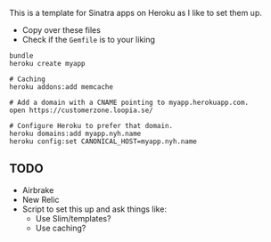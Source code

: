 This is a template for Sinatra apps on Heroku as I like to set them up.

* Copy over these files
* Check if the `Gemfile` is to your liking

```
bundle
heroku create myapp

# Caching
heroku addons:add memcache

# Add a domain with a CNAME pointing to myapp.herokuapp.com.
open https://customerzone.loopia.se/

# Configure Heroku to prefer that domain.
heroku domains:add myapp.nyh.name
heroku config:set CANONICAL_HOST=myapp.nyh.name
```

## TODO

* Airbrake
* New Relic
* Script to set this up and ask things like:
  * Use Slim/templates?
  * Use caching?
